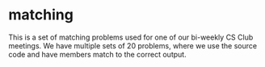 # matching

This is a set of matching problems used for one of our bi-weekly CS Club meetings. We have multiple sets of 20 problems, where we use the source code and have members match to the correct output.
